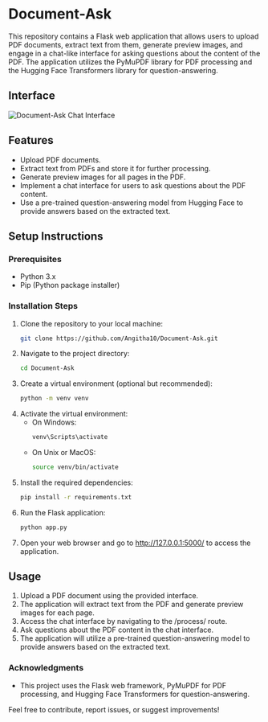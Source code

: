 # Document-Ask

This repository contains a Flask web application that allows users to upload PDF documents, extract text from them, generate preview images, and engage in a chat-like interface for asking questions about the content of the PDF. The application utilizes the PyMuPDF library for PDF processing and the Hugging Face Transformers library for question-answering.

## Interface

![Document-Ask Chat Interface](screenshots/interface_screenshot.png)

## Features
- Upload PDF documents.
- Extract text from PDFs and store it for further processing.
- Generate preview images for all pages in the PDF.
- Implement a chat interface for users to ask questions about the PDF content.
- Use a pre-trained question-answering model from Hugging Face to provide answers based on the extracted text.

## Setup Instructions

### Prerequisites
- Python 3.x
- Pip (Python package installer)

### Installation Steps

1. Clone the repository to your local machine:
   ```bash
   git clone https://github.com/Angitha10/Document-Ask.git
2. Navigate to the project directory:
    ```bash
    cd Document-Ask
3. Create a virtual environment (optional but recommended):
    ```bash
    python -m venv venv
4. Activate the virtual environment:
    - On Windows:
        ```bash
        venv\Scripts\activate
    - On Unix or MacOS:
        ```bash
        source venv/bin/activate
5. Install the required dependencies:
    ```bash
    pip install -r requirements.txt
6. Run the Flask application:
    ```bash
    python app.py
7. Open your web browser and go to http://127.0.0.1:5000/ to access the application.

## Usage
1. Upload a PDF document using the provided interface.
2. The application will extract text from the PDF and generate preview images for each page.
3. Access the chat interface by navigating to the /process/<filename> route.
4. Ask questions about the PDF content in the chat interface.
5. The application will utilize a pre-trained question-answering model to provide answers based on the extracted text.
### Acknowledgments
- This project uses the Flask web framework, PyMuPDF for PDF processing, and Hugging Face Transformers for question-answering.

Feel free to contribute, report issues, or suggest improvements!